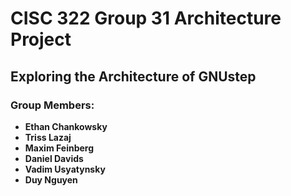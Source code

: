 # CISC 322 Group 31 Architecture Project

## Exploring the Architecture of GNUstep

### Group Members:
- **Ethan Chankowsky**
- **Triss Lazaj**
- **Maxim Feinberg**
- **Daniel Davids**
- **Vadim Usyatynsky**
- **Duy Nguyen**
